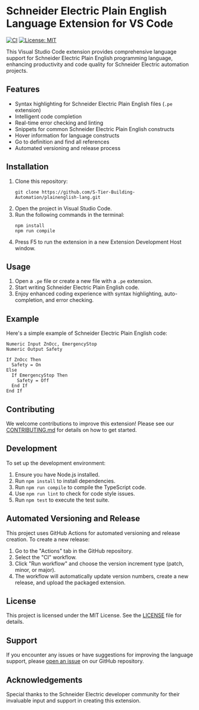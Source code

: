 # Schneider Electric Plain English Language Extension for VS Code

[![CI](https://github.com/S-Tier-Building-Automation/plainenglish-lang/actions/workflows/ci.yml/badge.svg)](https://github.com/S-Tier-Building-Automation/plainenglish-lang/actions/workflows/ci.yml)
[![License: MIT](https://img.shields.io/badge/License-MIT-yellow.svg)](https://opensource.org/licenses/MIT)

This Visual Studio Code extension provides comprehensive language support for Schneider Electric Plain English programming language, enhancing productivity and code quality for Schneider Electric automation projects.

## Features

- Syntax highlighting for Schneider Electric Plain English files (`.pe` extension)
- Intelligent code completion
- Real-time error checking and linting
- Snippets for common Schneider Electric Plain English constructs
- Hover information for language constructs
- Go to definition and find all references
- Automated versioning and release process

## Installation

1. Clone this repository:
   ```
   git clone https://github.com/S-Tier-Building-Automation/plainenglish-lang.git
   ```
2. Open the project in Visual Studio Code.
3. Run the following commands in the terminal:
   ```
   npm install
   npm run compile
   ```
4. Press F5 to run the extension in a new Extension Development Host window.

## Usage

1. Open a `.pe` file or create a new file with a `.pe` extension.
2. Start writing Schneider Electric Plain English code.
3. Enjoy enhanced coding experience with syntax highlighting, auto-completion, and error checking.

## Example

Here's a simple example of Schneider Electric Plain English code:

```plainenglish
Numeric Input ZnOcc, EmergencyStop
Numeric Output Safety

If ZnOcc Then
  Safety = On
Else
  If EmergencyStop Then
    Safety = Off
  End If
End If
```

## Contributing

We welcome contributions to improve this extension! Please see our [CONTRIBUTING.md](CONTRIBUTING.md) for details on how to get started.

## Development

To set up the development environment:

1. Ensure you have Node.js installed.
2. Run `npm install` to install dependencies.
3. Run `npm run compile` to compile the TypeScript code.
4. Use `npm run lint` to check for code style issues.
5. Run `npm test` to execute the test suite.

## Automated Versioning and Release

This project uses GitHub Actions for automated versioning and release creation. To create a new release:

1. Go to the "Actions" tab in the GitHub repository.
2. Select the "CI" workflow.
3. Click "Run workflow" and choose the version increment type (patch, minor, or major).
4. The workflow will automatically update version numbers, create a new release, and upload the packaged extension.

## License

This project is licensed under the MIT License. See the [LICENSE](LICENSE) file for details.

## Support

If you encounter any issues or have suggestions for improving the language support, please [open an issue](https://github.com/S-Tier-Building-Automation/plainenglish-lang/issues) on our GitHub repository.

## Acknowledgements

Special thanks to the Schneider Electric developer community for their invaluable input and support in creating this extension.